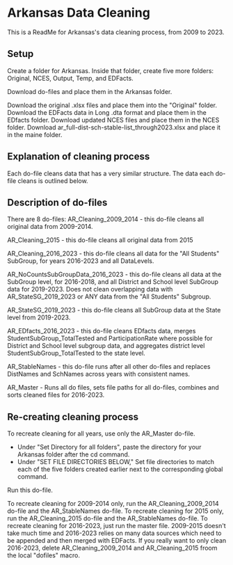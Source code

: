 
# Arkansas Data Cleaning

This is a ReadMe for Arkansas's data cleaning process, from 2009 to 2023.


## Setup
Create a folder for Arkansas. Inside that folder, create five more folders: 
Original, NCES, Output, Temp, and EDFacts. 

Download do-files and place them in the Arkansas folder.

Download the original .xlsx files and place them into the "Original" folder. Download the EDFacts data in Long .dta format and place them in the EDfacts folder. Download updated NCES files and place them in the NCES folder. Download ar_full-dist-sch-stable-list_through2023.xlsx and place it in the maine folder.

## Explanation of cleaning process
Each do-file cleans data that has a very similar structure. The data each do-file cleans is outlined below.


## Description of do-files
There are 8 do-files:
AR_Cleaning_2009_2014 - this do-file cleans all original data from 2009-2014.

AR_Cleaning_2015 - this do-file cleans all original data from 2015

AR_Cleaning_2016_2023 - this do-file cleans all data for the "All Students" SubGroup, for years 2016-2023 and all DataLevels.

AR_NoCountsSubGroupData_2016_2023 - this do-file cleans all data at the SubGroup level, for 2016-2018, and all District and School level SubGroup data 
for 2019-2023. Does not clean overlapping data with AR_StateSG_2019_2023 or ANY data from the "All Students" Subgroup.

AR_StateSG_2019_2023 - this do-file cleans all SubGroup data at the State level from 2019-2023.

AR_EDfacts_2016_2023 - this do-file cleans EDfacts data, merges StudentSubGroup_TotalTested and ParticipationRate where possible for District and School level subgroup data, and aggregates district level StudentSubGroup_TotalTested to the state level.

AR_StableNames - this do-file runs after all other do-files and replaces DistNames and SchNames across years with consistent names.

AR_Master - Runs all do files, sets file paths for all do-files, combines and sorts cleaned files for 2016-2023.

## Re-creating cleaning process
To recreate cleaning for all years, use only the AR_Master do-file. 

- Under "Set Directory for all folders", paste the directory for your Arkansas folder after the cd command. 
- Under "SET FILE DIRECTORIES BELOW," Set file directories to match each of the five folders created earlier next to the corresponding global command.

Run this do-file. 

To recreate cleaning for 2009-2014 only, run the AR_Cleaning_2009_2014 do-file and the AR_StableNames do-file.
To recreate cleaning for 2015 only, run the AR_Cleaning_2015 do-file and the AR_StableNames do-file.
To recreate cleaning for 2016-2023, just run the master file. 2009-2015 doesn't take much time and 2016-2023 relies on many data sources which need to be appended and then merged with EDFacts. If you really want to only clean 2016-2023, delete AR_Cleaning_2009_2014 and AR_Cleaning_2015 froom the local "dofiles" macro.

